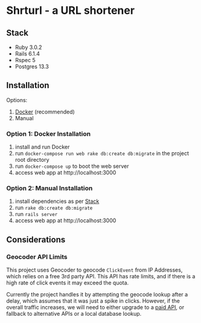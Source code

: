 # Shrturl - a URL shortener

## Stack
- Ruby 3.0.2
- Rails 6.1.4
- Rspec 5
- Postgres 13.3

## Installation

Options:
1. [Docker](#option-1-docker-installation) (recommended)
2. Manual

### Option 1: Docker Installation

1. install and run Docker
2. run `docker-compose run web rake db:create db:migrate` in the project root directory
3. run `docker-compose up` to boot the web server
4. access web app at http://localhost:3000
 
### Option 2: Manual Installation

1. install dependencies as per [Stack](#stack)
2. run `rake db:create db:migrate`
3. run `rails server`
4. access web app at http://localhost:3000

## Considerations

### Geocoder API Limits
This project uses Geocoder to geocode `ClickEvent` from IP Addresses, which relies on a free 3rd party API.
This API has rate limits, and if there is a high rate of click events it may exceed the quota.

Currently the project handles it by attempting the geocode lookup after a delay,
which assumes that it was just a spike in clicks. However, if the overall traffic
increases, we will need to either upgrade to a 
[paid API](https://github.com/alexreisner/geocoder/blob/master/README_API_GUIDE.md#local-ip-address-lookups),
or fallback to alternative APIs or a local database lookup.
